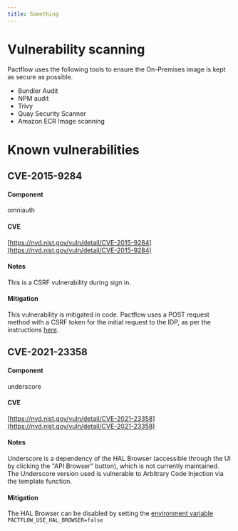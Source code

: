 ```yaml
---
title: Something
---
```


# Vulnerability scanning

Pactflow uses the following tools to ensure the On-Premises image is kept as secure as possible.

* Bundler Audit
* NPM audit
* Trivy
* Quay Security Scanner
* Amazon ECR Image scanning

# Known vulnerabilities

## CVE-2015-9284

#### Component

omniauth

#### CVE

[https://nvd.nist.gov/vuln/detail/CVE-2015-9284](https://nvd.nist.gov/vuln/detail/CVE-2015-9284)

#### Notes

This is a CSRF vulnerability during sign in. 

#### Mitigation

This vulnerability is mitigated in code. Pactflow uses a POST request method with a CSRF token for the initial request to the IDP, as per the instructions [here](https://github.com/omniauth/omniauth/wiki/Resolving-CVE-2015-9284).

## CVE-2021-23358

#### Component

underscore

#### CVE

[https://nvd.nist.gov/vuln/detail/CVE-2021-23358](https://nvd.nist.gov/vuln/detail/CVE-2021-23358)

#### Notes

Underscore is a dependency of the HAL Browser (accessible through the UI by clicking the "API Browser" button), which is not currently maintained. The Underscore version used is vulnerable to Arbitrary Code Injection via the template function.

#### Mitigation

The HAL Browser can be disabled by setting the [environment variable](/docs/on-premises/environment-variables#pactflow_use_hal_browser) `PACTFLOW_USE_HAL_BROWSER=false` 
